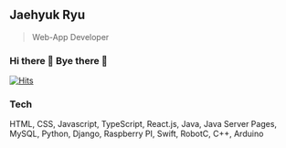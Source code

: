 Jaehyuk Ryu
-----------
> Web-App Developer
### Hi there 👋 Bye there 👋

[![Hits](https://hits.seeyoufarm.com/api/count/incr/badge.svg?url=https%3A%2F%2Fgithub.com%2Fryubsmile%2F&count_bg=%23CFA400&title_bg=%230D0D0D&icon=deliveroo.svg&icon_color=%23FBCB48&title=hits&edge_flat=false)](https://hits.seeyoufarm.com)  


### Tech
HTML, CSS, Javascript, TypeScript, React.js, Java, Java Server Pages, MySQL, Python, Django, Raspberry PI, Swift, RobotC, C++, Arduino
